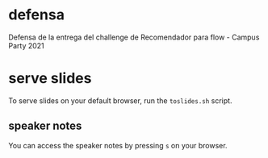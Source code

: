 # defensa

Defensa de la entrega del challenge de Recomendador para flow - Campus Party 2021

# serve slides
To serve slides on your default browser, run the `toslides.sh` script.

## speaker notes
You can access the speaker notes by pressing `s` on your browser.
